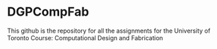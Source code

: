 # DGPCompFab

This github is the repository for all the assignments for  the University of Toronto Course: Computational Design and Fabrication
